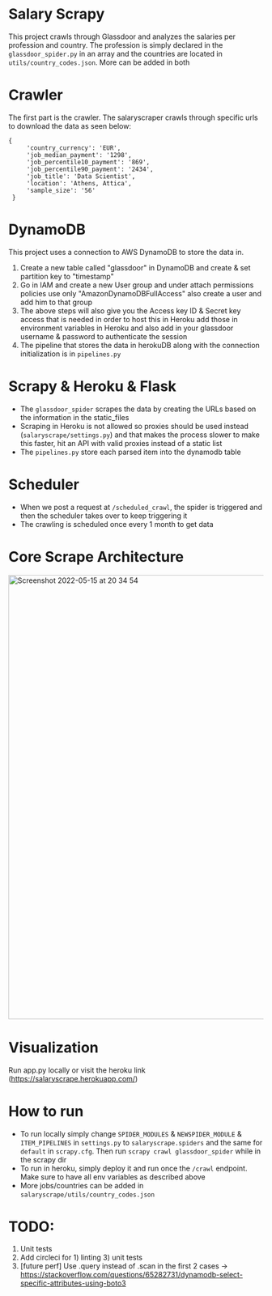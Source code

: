 # Salary Scrapy 
This project crawls through Glassdoor and analyzes the salaries per profession and country.
The profession is simply declared in the ```glassdoor_spider.py``` in an array and the countries 
are located in ```utils/country_codes.json```. More can be added in both

# Crawler
The first part is the crawler. The salaryscraper crawls through specific urls to download the data as seen below:

``` 
{
     'country_currency': 'EUR',
     'job_median_payment': '1298',
     'job_percentile10_payment': '869',
     'job_percentile90_payment': '2434',
     'job_title': 'Data Scientist',
     'location': 'Athens, Attica',
     'sample_size': '56'
 }
 ```

# DynamoDB
This project uses a connection to AWS DynamoDB to store the data in.
   1. Create a new table called "glassdoor" in DynamoDB and create & set partition key to "timestamp"
   2. Go in IAM and create a new User group and under attach permissions policies use only "AmazonDynamoDBFullAccess" 
   also create a user and add him to that group
   3. The above steps will also give you the Access key ID & Secret key access that is needed in order to host this in Heroku
   add those in environment variables in Heroku and also add in your glassdoor username & password to authenticate the session
   4. The pipeline that stores the data in herokuDB along with the connection initialization is in `pipelines.py`

# Scrapy & Heroku & Flask 
   - The ```glassdoor_spider``` scrapes the data by creating the URLs based on the information in the static_files
   - Scraping in Heroku is not allowed so proxies should be used instead (`salaryscrape/settings.py`) and that makes the process slower
   to make this faster, hit an API with valid proxies instead of a static list
   - The ```pipelines.py``` store each parsed item into the dynamodb table

# Scheduler
   - When we post a request at ```/scheduled_crawl```, the spider is triggered and then the scheduler takes over to keep triggering it 
   - The crawling is scheduled once every 1 month to get data

# Core Scrape Architecture
<img width="878" alt="Screenshot 2022-05-15 at 20 34 54" src="https://user-images.githubusercontent.com/59322298/168486439-fb27cec7-1e81-4034-9573-c6ee634aa770.png">


# Visualization
Run app.py locally or visit the heroku link (https://salaryscrape.herokuapp.com/)

# How to run
 - To run locally simply change ```SPIDER_MODULES``` & ```NEWSPIDER_MODULE``` & ```ITEM_PIPELINES``` in ```settings.py``` to ```salaryscrape.spiders```
 and the same for ```default``` in ```scrapy.cfg```. Then run ```scrapy crawl glassdoor_spider``` while in the scrapy dir
 - To run in heroku, simply deploy it and run once the `````/crawl````` endpoint. Make sure to have all env variables as described above
 - More jobs/countries can be added in ```salaryscrape/utils/country_codes.json```

# TODO:
1. Unit tests 
2. Add circleci for 1) linting 3) unit tests
3. [future perf] Use .query instead of .scan in the first 2 cases -> https://stackoverflow.com/questions/65282731/dynamodb-select-specific-attributes-using-boto3
